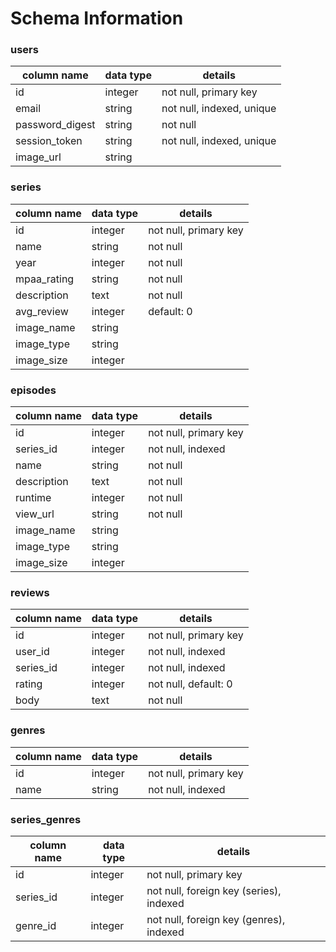# Schema Information

### users
column name | data type | details
------------ | ------------- | -------------
id | integer | not null, primary key
email | string | not null, indexed, unique
password_digest | string | not null
session_token | string | not null, indexed, unique
image_url | string |


### series
column name | data type | details
------------ | ------------- | -------------
id | integer | not null, primary key
name | string | not null
year | integer | not null
mpaa_rating | string | not null
description | text | not null
avg_review | integer | default: 0
image_name | string |
image_type | string |
image_size | integer |


### episodes
column name | data type | details
------------ | ------------- | -------------
id | integer | not null, primary key
series_id | integer | not null, indexed
name | string | not null
description | text | not null
runtime | integer | not null
view_url | string | not null
image_name | string |
image_type | string |
image_size | integer |


### reviews
column name | data type | details
------------ | ------------- | -------------
id | integer | not null, primary key
user_id | integer | not null, indexed
series_id | integer | not null, indexed
rating | integer | not null, default: 0
body | text | not null

### genres
column name | data type | details
------------ | ------------- | -------------
id | integer | not null, primary key
name | string | not null, indexed

### series_genres
column name | data type | details
------------ | ------------- | -------------
id | integer | not null, primary key
series_id | integer | not null, foreign key (series), indexed
genre_id | integer | not null, foreign key (genres), indexed
